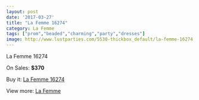 ```yaml
---
layout: post
date: '2017-03-27'
title: "La Femme 16274"
category: La Femme
tags: ["prom","beaded","charming","party","dresses"]
image: http://www.lustparties.com/5530-thickbox_default/la-femme-16274.jpg
---
```

La Femme 16274

On Sales: **$370**
<a href="https://www.lustparties.com/en/la-femme/1861-la-femme-16274.html"><amp-img layout="responsive" width="600" height="600" src="//www.lustparties.com/5530-thickbox_default/la-femme-16274.jpg" alt="La Femme 16274 0" /></a>
<a href="https://www.lustparties.com/en/la-femme/1861-la-femme-16274.html"><amp-img layout="responsive" width="600" height="600" src="//www.lustparties.com/5531-thickbox_default/la-femme-16274.jpg" alt="La Femme 16274 1" /></a>

Buy it: [La Femme 16274](https://www.lustparties.com/en/la-femme/1861-la-femme-16274.html "La Femme 16274")

View more: [La Femme](https://www.lustparties.com/en/4-la-femme "La Femme")
